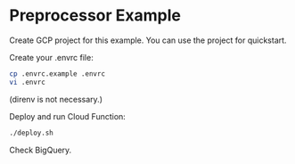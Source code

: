 Preprocessor Example
====================

Create GCP project for this example.
You can use the project for quickstart.

Create your .envrc file:

```bash
cp .envrc.example .envrc
vi .envrc
```

(direnv is not necessary.)

Deploy and run Cloud Function:

```bash
./deploy.sh
```

Check BigQuery.
